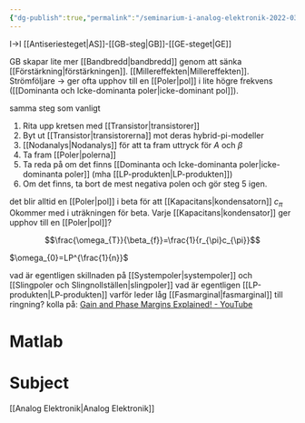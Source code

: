 ```yaml
---
{"dg-publish":true,"permalink":"/seminarium-i-analog-elektronik-2022-03-29/","tags":["seminarium","analogelektronik"]}
---
```




I→I 
[[Antiseriesteget\|AS]]-[[GB-steg\|GB]]-[[GE-steget\|GE]]

GB skapar lite mer [[Bandbredd\|bandbredd]] genom att sänka [[Förstärkning\|förstärkningen]]. [[Millereffekten\|Millereffekten]]. Strömföljare → ger ofta upphov till en [[Poler\|pol]] i lite högre frekvens ([[Dominanta och Icke-dominanta poler\|icke-dominant pol]]).

samma steg som vanligt
1. Rita upp kretsen med [[Transistor\|transistorer]]
2. Byt ut [[Transistor\|transistorerna]] mot deras hybrid-pi-modeller
3. [[Nodanalys\|Nodanalys]] för att ta fram uttryck för $A$ och $\beta$
4. Ta fram [[Poler\|polerna]]
5. Ta reda på om det finns [[Dominanta och Icke-dominanta poler\|icke-dominanta poler]] (mha [[LP-produkten\|LP-produkten]])
6. Om det finns, ta bort de mest negativa polen och gör steg 5 igen.


det blir alltid en [[Poler\|pol]] i beta för att [[Kapacitans\|kondensatorn]] $c_\pi$ Okommer med i uträkningen för beta. Varje [[Kapacitans\|kondensator]] ger upphov till en [[Poler\|pol]]?

$$\frac{\omega_{T}}{\beta_{f}}=\frac{1}{r_{\pi}c_{\pi}}$$

$\omega_{0}=LP^{\frac{1}{n}}$ 


vad är egentligen skillnaden på [[Systempoler\|systempoler]] och [[Slingpoler och Slingnollställen\|slingpoler]]
vad är egentligen [[LP-produkten\|LP-produkten]]
varför leder låg [[Fasmarginal\|fasmarginal]] till ringning?
kolla på:
[Gain and Phase Margins Explained! - YouTube](https://www.youtube.com/watch?v=ThoA4amCAX4)

# Matlab


# Subject
[[Analog Elektronik\|Analog Elektronik]]
